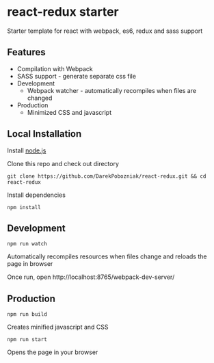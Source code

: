 # react-redux starter
Starter template for react with webpack, es6, redux and sass support

## Features
* Compilation with Webpack
* SASS support - generate separate css file
* Development
  * Webpack watcher - automatically recompiles when files are changed
* Production
  * Minimized CSS and javascript

## Local Installation

Install [node.js](https://nodejs.org)

Clone this repo and check out directory

```
git clone https://github.com/DarekPobozniak/react-redux.git && cd react-redux
```

Install dependencies

``` text
npm install
```

## Development

```
npm run watch
```

Automatically recompiles resources when files change and reloads the page in browser

Once run, open http://localhost:8765/webpack-dev-server/

## Production

```
npm run build
```

Creates minified javascript and CSS

```
npm run start
```

Opens the page in your browser

